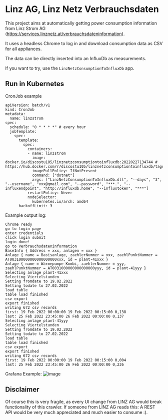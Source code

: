 # Linz AG, Linz Netz Verbrauchsdaten

This project aims at automatically getting power consumption information from Linz Strom AG (https://services.linznetz.at/verbrauchsdateninformation).

It uses a headless Chrome to log in and download consumption data as CSV for all appliances.

The data can be directly inserted into an InfluxDb as measurements.

If you want to try, use the `LinzNetzConsumptionToInfluxDb` app.

## Run in Kubernetes

CronJob example
```
apiVersion: batch/v1
kind: CronJob
metadata:
  name: linzstrom
spec:
  schedule: "0 * * * *" # every hour
  jobTemplate:
    spec:
      template:
        spec:
          containers:
          - name: linzstrom
            image: docker.io/discostu105/linznetzconsumptiontoinfluxdb:20220227134744 # https://hub.docker.com/r/discostu105/linznetzconsumptiontoinfluxdb/tags
            imagePullPolicy: IfNotPresent
            command: ["dotnet"]
            args: ["LinzNetzConsumptionToInfluxDb.dll", "--days", "3", "--username", "xxx@gmail.com", "--password", "***.", "--influxendpoint", "http://influxdb.home", "--influxtoken", "***"]
          restartPolicy: Never
          nodeSelector:
            kubernetes.io/arch: amd64
      backoffLimit: 3
```

Example output log:
```
Chrome ready
go to login page
enter credentials
click login submit
login done!
go to Verbrauchsdateninformation
BaseInfo { Address = xxx, anlagen = xxx }
Anlage { name = Basisanlage, zaehlerNummer = xxx, zaehlPunktNummer = AT003100000000000000000xxx, id = plant-41xxx }
Anlage { name = Wärmepumpe Kombi, zaehlerNummer = yyy, zaehlPunktNummer = AT0031000000000000000yyy, id = plant-41yyy }
Selecting anlage plant-41xxx
Selecting Viertelstunden
Setting fromdate to 19.02.2022
Setting todate to 27.02.2022
load table
table load finished
csv export
export finished
writing 672 csv records
first: 19 Feb 2022 00:00:00 19 Feb 2022 00:15:00 0,138
last: 25 Feb 2022 23:45:00 26 Feb 2022 00:00:00 0,137
Selecting anlage plant-41yyy
Selecting Viertelstunden
Setting fromdate to 19.02.2022
Setting todate to 27.02.2022
load table
table load finished
csv export
export finished
writing 672 csv records
first: 19 Feb 2022 00:00:00 19 Feb 2022 00:15:00 0,004
last: 25 Feb 2022 23:45:00 26 Feb 2022 00:00:00 0,236
```

Grafana Example:
![image](https://user-images.githubusercontent.com/10918780/155862787-4891b856-121e-4694-b148-9c169c0c2a34.png)

## Disclaimer

Of course this is very fragile, as every UI change from LINZ AG would break functionality of this crawler. If someone from LINZ AG reads this: A REST API would be very much appreciated and much easier to consume :).
